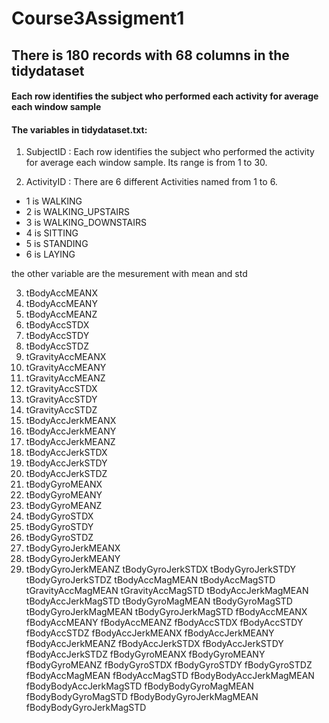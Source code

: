 # Course3Assigment1
## There is 180 records with 68 columns in the tidydataset
#### Each row identifies the subject who performed each activity for average each window sample

#### The variables in tidydataset.txt:
  
1. SubjectID : Each row identifies the subject who performed the activity for average each window sample. Its range is from 1 to 30. 

2. ActivityID : There are 6 different Activities named from 1 to 6.
  + 1 is WALKING
  + 2 is WALKING_UPSTAIRS
  + 3 is WALKING_DOWNSTAIRS
  + 4 is SITTING
  + 5 is STANDING
  + 6 is LAYING

 the other variable are the mesurement with mean and std

3. tBodyAccMEANX
4. tBodyAccMEANY
5. tBodyAccMEANZ
6. tBodyAccSTDX
7. tBodyAccSTDY
8. tBodyAccSTDZ
9. tGravityAccMEANX
10. tGravityAccMEANY
11. tGravityAccMEANZ
12. tGravityAccSTDX
13. tGravityAccSTDY
14. tGravityAccSTDZ
15. tBodyAccJerkMEANX
16. tBodyAccJerkMEANY
17. tBodyAccJerkMEANZ
18. tBodyAccJerkSTDX
19. tBodyAccJerkSTDY
20. tBodyAccJerkSTDZ
21. tBodyGyroMEANX
22. tBodyGyroMEANY
23. tBodyGyroMEANZ
24. tBodyGyroSTDX
25. tBodyGyroSTDY
26. tBodyGyroSTDZ
27. tBodyGyroJerkMEANX
28. tBodyGyroJerkMEANY
29. tBodyGyroJerkMEANZ
tBodyGyroJerkSTDX
tBodyGyroJerkSTDY
tBodyGyroJerkSTDZ
tBodyAccMagMEAN
tBodyAccMagSTD
tGravityAccMagMEAN
tGravityAccMagSTD
tBodyAccJerkMagMEAN
tBodyAccJerkMagSTD
tBodyGyroMagMEAN
tBodyGyroMagSTD
tBodyGyroJerkMagMEAN
tBodyGyroJerkMagSTD
fBodyAccMEANX
fBodyAccMEANY
fBodyAccMEANZ
fBodyAccSTDX
fBodyAccSTDY
fBodyAccSTDZ
fBodyAccJerkMEANX
fBodyAccJerkMEANY
fBodyAccJerkMEANZ
fBodyAccJerkSTDX
fBodyAccJerkSTDY
fBodyAccJerkSTDZ
fBodyGyroMEANX
fBodyGyroMEANY
fBodyGyroMEANZ
fBodyGyroSTDX
fBodyGyroSTDY
fBodyGyroSTDZ
fBodyAccMagMEAN
fBodyAccMagSTD
fBodyBodyAccJerkMagMEAN
fBodyBodyAccJerkMagSTD
fBodyBodyGyroMagMEAN
fBodyBodyGyroMagSTD
fBodyBodyGyroJerkMagMEAN
fBodyBodyGyroJerkMagSTD
